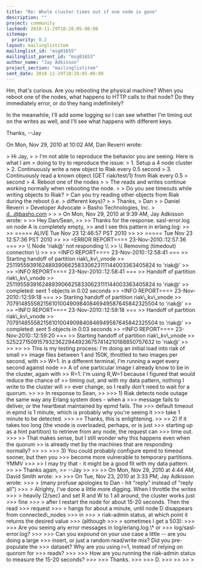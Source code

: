 ```yaml
---
title: "Re: Whole cluster times out if one node is gone"
description: ""
project: community
lastmod: 2010-11-29T10:28:05-08:00
sitemap:
  priority: 0.2
layout: mailinglistitem
mailinglist_id: "msg01655"
mailinglist_parent_id: "msg01653"
author_name: "Jay Adkisson"
project_section: "mailinglistitem"
sent_date: 2010-11-29T10:28:05-08:00
---
```



Hm, that's curious. Are you rebooting the physical machine? When you
reboot one of the nodes, what happens to HTTP calls to that node? Do they
immediately error, or do they hang indefinitely?

In the meanwhile, I'll add some logging so I can see whether I'm timing out
on the writes as well, and I'll see what happens with different keys.

Thanks,
--Jay

On Mon, Nov 29, 2010 at 10:02 AM, Dan Reverri  wrote:

&gt; Hi Jay,
&gt;
&gt; I'm not able to reproduce the behavior you are seeing. Here is what I am
&gt; doing to try to reproduce the issue:
&gt; 1. Setup a 4 node cluster
&gt; 2. Continuously write a new object to Riak every 0.5 second
&gt; 3. Continuously read a known object (GET riak/test/1) from Riak every 0.5
&gt; second
&gt; 4. Reboot one of the nodes
&gt;
&gt; The reads and writes continue working normally when rebooting the node.
&gt;
&gt; Do you see timeouts while writing objects to Riak?
&gt; Can you try reading other objects from Riak during the reboot (i.e.
&gt; different keys)?
&gt;
&gt; Thanks,
&gt; Dan
&gt;
&gt; Daniel Reverri
&gt; Developer Advocate
&gt; Basho Technologies, Inc.
&gt; d...@basho.com
&gt;
&gt;
&gt; On Mon, Nov 29, 2010 at 9:39 AM, Jay Adkisson  wrote:
&gt;
&gt;&gt; Hey Dan/Sean,
&gt;&gt;
&gt;&gt; Thanks for the response. sasl-error.log on node A is completely empty,
&gt;&gt; and I see this pattern in erlang.log:
&gt;&gt;
&gt;&gt; ===== ALIVE Tue Nov 23 12:46:57 PST 2010
&gt;&gt;
&gt;&gt; ===== Tue Nov 23 12:57:36 PST 2010
&gt;&gt;
&gt;&gt; =ERROR REPORT==== 23-Nov-2010::12:57:36 ===
&gt;&gt; \\*\\* Node 'riak@' not responding \\*\\*
&gt;&gt; \\*\\* Removing (timedout) connection \\*\\*
&gt;&gt;
&gt;&gt; =INFO REPORT==== 23-Nov-2010::12:58:41 ===
&gt;&gt; Starting handoff of partition riak\\_kv\\_vnode
&gt;&gt; 251195593916248939066258330623111144003363405824 to 'riak@'
&gt;&gt;
&gt;&gt; =INFO REPORT==== 23-Nov-2010::12:58:41 ===
&gt;&gt; Handoff of partition riak\\_kv\\_vnode
&gt;&gt; 251195593916248939066258330623111144003363405824 to 'riak@'
&gt;&gt; completed: sent 1 objects in 0.02 seconds
&gt;&gt; =INFO REPORT==== 23-Nov-2010::12:59:18 ===
&gt;&gt; Starting handoff of partition riak\\_kv\\_vnode
&gt;&gt; 707914855582156101004909840846949587645842325504 to 'riak@'
&gt;&gt;
&gt;&gt; =INFO REPORT==== 23-Nov-2010::12:59:18 ===
&gt;&gt; Handoff of partition riak\\_kv\\_vnode
&gt;&gt; 707914855582156101004909840846949587645842325504 to 'riak@'
&gt;&gt; completed: sent 5 objects in 0.03 seconds
&gt;&gt; =INFO REPORT==== 23-Nov-2010::12:59:20 ===
&gt;&gt; Starting handoff of partition riak\\_kv\\_vnode
&gt;&gt; 525227150915793236229449236757414210188850757632 to 'riak@'
&gt;&gt;
&gt;&gt; 
&gt;&gt;
&gt;&gt; This is my testing process: I'm doing an initial load into riak of small
&gt;&gt; image files between 1 and 150K, throttled to two images per second, with
&gt;&gt; W=1. In a different terminal, I'm running a wget every second against node
&gt;&gt; A of one particular image I already know to be in the cluster, again with
&gt;&gt; R=1. I'm using R,W=1 because I figured that would reduce the chance of
&gt;&gt; timing out, and with my data pattern, nothing I write to the cluster will
&gt;&gt; ever change, so I really don't need to wait for a quorum.
&gt;&gt;
&gt;&gt; In response to Sean,
&gt;&gt;
&gt;&gt;&gt; 1) Riak detects node outage the same way any Erlang system does - when a
&gt;&gt;&gt; message fails to deliver, or the heartbeat maintained by epmd fails. The
&gt;&gt;&gt; default timeout in epmd is 1 minute, which is probably why you're seeing it
&gt;&gt;&gt; take 1 minute to be detected.
&gt;&gt;&gt;
&gt;&gt; Thanks, this is enlightening.
&gt;&gt;
&gt;&gt; 2) If it takes too long (the vnode is overloaded, perhaps, or is just
&gt;&gt;&gt; starting up as a hint partition) to retrieve from any node, the request can
&gt;&gt;&gt; time out.
&gt;&gt;&gt;
&gt;&gt; That makes sense, but I still wonder why this happens even when the quorum
&gt;&gt; is already met by the machines that are responding normally?
&gt;&gt;
&gt;&gt;
&gt;&gt;&gt; 3) You could probably configure epmd to timeout sooner, but then you
&gt;&gt;&gt; become more vulnerable to temporary partitions. YMMV
&gt;&gt;&gt;
&gt;&gt; I may try that - it might be a good fit with my data pattern.
&gt;&gt;
&gt;&gt; Thanks again,
&gt;&gt; --Jay
&gt;&gt;
&gt;&gt;
&gt;&gt; On Mon, Nov 29, 2010 at 4:44 AM, David Smith  wrote:
&gt;&gt;
&gt;&gt;&gt; On Tue, Nov 23, 2010 at 3:33 PM, Jay Adkisson  wrote:
&gt;&gt;&gt; &gt; (many profuse apologies to Dan - hit "reply" instead of "reply all")
&gt;&gt;&gt; &gt; Alrighty, I've done a little more digging. When I throttle the writes
&gt;&gt;&gt; &gt; heavily (2/sec) and set R and W to 1 all around, the cluster works just
&gt;&gt;&gt; fine
&gt;&gt;&gt; &gt; after I restart the node for about 15-20 seconds. Then the read
&gt;&gt;&gt; request
&gt;&gt;&gt; &gt; hangs for about a minute, until node D disappears from connected\\_nodes
&gt;&gt;&gt; in
&gt;&gt;&gt; &gt; riak-admin status, at which point it returns the desired value
&gt;&gt;&gt; (although
&gt;&gt;&gt; &gt; sometimes I get a 503):
&gt;&gt;&gt;
&gt;&gt;&gt; Are you seeing any error messages in log/erlang.log.\\* or
&gt;&gt;&gt; log/sasl-error.log?
&gt;&gt;&gt;
&gt;&gt;&gt; Can you expound on your use case a little -- are you doing a large
&gt;&gt;&gt; insert, or just a random read/write mix? Did you pre-populate the
&gt;&gt;&gt; dataset? Why are you using r=1, instead of relying on quorom for
&gt;&gt;&gt; reads?
&gt;&gt;&gt;
&gt;&gt;&gt; How are you running the riak-admin status to measure the 15-20 seconds?
&gt;&gt;&gt;
&gt;&gt;&gt; Thanks.
&gt;&gt;&gt;
&gt;&gt;&gt; D.
&gt;&gt;&gt;
&gt;&gt;
&gt;&gt;
&gt;
